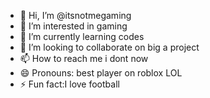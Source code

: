 - 👋 Hi, I’m @itsnotmegaming
- 👀 I’m interested in gaming
- 🌱 I’m currently learning codes
- 💞️ I’m looking to collaborate on big a project
- 📫 How to reach me i dont now
- 😄 Pronouns: best player on roblox LOL
- ⚡ Fun fact:I love football
<!---
itsnotmegaming/itsnotmegaming is a ✨ special ✨ repository because its `README.md` (this file) appears on your GitHub profile.
You can click the Preview link to take a look at your changes.
--->

